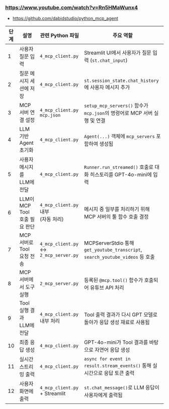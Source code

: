 
### https://www.youtube.com/watch?v=Rn5HMaWunx4 
- https://github.com/dabidstudio/python_mcp_agent 

| 단계 | 설명 | 관련 Python 파일 | 주요 역할 |
|------|------|------------------|------------|
| 1 | 사용자 질문 입력 | `4_mcp_client.py` | Streamlit UI에서 사용자가 질문 입력 (`st.chat_input`) |
| 2 | 질문 메시지 세션에 저장 | `4_mcp_client.py` | `st.session_state.chat_history`에 사용자 메시지 추가 |
| 3 | MCP 서버 연결 설정 | `4_mcp_client.py`<br>`mcp.json` | `setup_mcp_servers()` 함수가 `mcp.json`의 명령어로 MCP 서버 실행 및 연결 |
| 4 | LLM 기반 Agent 초기화 | `4_mcp_client.py` | `Agent(...)` 객체에 `mcp_servers` 포함하여 생성됨 |
| 5 | 사용자 메시지를 LLM에 전달 | `4_mcp_client.py` | `Runner.run_streamed()` 호출로 대화 히스토리를 GPT-4o-mini에 입력 |
| 6 | LLM이 MCP Tool 호출 필요 판단 | `4_mcp_client.py` 내부<br>(자동 처리) | 메시지 중 일부를 처리하기 위해 MCP 서버의 툴 함수 호출 결정 |
| 7 | MCP 서버로 Tool 요청 전송 | `4_mcp_client.py`<br>↔ `2_mcp_server.py` | MCPServerStdio 통해 `get_youtube_transcript`, `search_youtube_videos` 등 호출 |
| 8 | MCP 서버에서 도구 실행 | `2_mcp_server.py` | 등록된 `@mcp.tool()` 함수가 호출되어 유튜브 API 처리 |
| 9 | Tool 실행 결과 LLM에 전달 | `4_mcp_client.py` 내부 처리 | Tool 출력 결과가 다시 GPT 모델로 돌아가 응답 생성 재료로 사용됨 |
| 10 | 최종 응답 생성 | `4_mcp_client.py` | GPT-4o-mini가 Tool 결과를 바탕으로 자연어 응답 생성 |
| 11 | 실시간 스트리밍 출력 | `4_mcp_client.py` | `async for event in result.stream_events()` 통해 실시간으로 응답 토큰 출력 |
| 12 | 사용자 화면에 출력 | `4_mcp_client.py` + Streamlit | `st.chat_message()`로 LLM 응답이 사용자에게 출력됨 |

